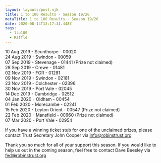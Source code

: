 ```yaml
---
layout: layouts/post.njk
title: 1 to 100 Results - Season 19/20
metaTitle: 1 to 100 Results - Season 19/20
date: 2020-08-14T13:17:31.448Z
tags:
  - 1to100
  - Raffle
---
```

10 Aug 2019 - Scunthorpe - 00020\
24 Aug 2019 - Swindon - 00059\
07 Sep 2019 - Stevenage - 01441 (Prize not claimed)\
28 Sep 2019 - Crewe - 01481\
02 Nov 2019 - FGR - 01281\
09 Nov 2019 - Swindon - 02181\
23 Nov 2019 - Colchester - 02396\
30 Nov 2019 - Port Vale - 02045\
14 Dec 2019 - Cambridge - 02512\
04 Jan 2020 - Oldham - 00454\
01 Feb 2020 - Morecambe - 02241\
15 Feb 2020 - Leyton Orient - 00547 (Prize not claimed)\
22 Feb 2020 - Mansfield - 00660 (Prize not claimed)\
07 Mar 2020 - Port Vale - 02954

If you have a winning ticket stub for one of the unclaimed prizes, please contact Trust Secretary John Cooper via [info@robinstrust.org](mailto:info@robinstrust.org)

Thank you so much for all of your support this season. If you would like to help us out in the coming season, feel free to contact Dave Beesley via [fed@robinstrust.org](mailto:fed@robinstrust.org)